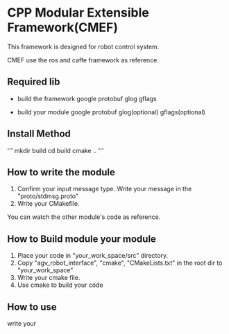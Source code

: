 # CPP Modular Extensible Framework(CMEF)

This framework is designed for robot control system.

CMEF use the ros and caffe framework as reference. 

## Required lib

* build the framework
google protobuf
glog
gflags

* build your module
google protobuf
glog(optional)
gflags(optional)

## Install Method

''' 
mkdir build
cd build
cmake ..
''' 

## How to write the module

1. Confirm your input message type. Write your message in the "proto/stdmsg.proto"
2. Write your CMakefile.

You can watch the other module's code as reference.

## How to Build module your module

1. Place your code in "your_work_space/src" directory.
2. Copy "agv_robot_interface", "cmake", "CMakeLists.txt" in the root dir to "your_work_space"
3. Write your cmake file. 
4. Use cmake to build your code

## How to use

write your 


